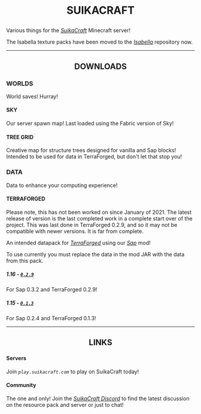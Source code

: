 # <p align="center">SUIKACRAFT</p>

Various things for the *[SuikaCraft](https://github.com/yurisuika/SuikaCraft)* Minecraft server!

The Isabella texture packs have been moved to the *[Isabella](https://github.com/yurisuika/Isabella)* repository now.

---

## <p align="center">DOWNLOADS</p>

### WORLDS

World saves! Hurray!

#### SKY

Our server spawn map! Last loaded using the Fabric version of Sky!

#### TREE GRID

Creative map for structure trees designed for vanilla and Sap blocks! Intended to be used for data in TerraForged, but don't let that stop you!

### DATA

Data to enhance your computing experience!

#### TERRAFORGED

Please note, this has not been worked on since January of 2021. The latest release of version is the last completed work in a complete start over of the project. This was last done in TerraForged 0.2.9, and so it may not be compatible with newer versions. It is far from complete.

An intended datapack for *[TerraForged](https://github.com/TerraForged/TerraForged)* using our *[Sap](https://github.com/yurisuika/Sap)* mod!

To use currently you must replace the data in the mod JAR with the data from this pack.

##### 1.16 - [*`0.2.9`*](https://github.com/yurisuika/SuikaCraft/tree/master/TerraForged%200.2.9)

For Sap 0.3.2 and TerraForged 0.2.9!

##### 1.15 - [*`0.1.3`*](https://github.com/yurisuika/SuikaCraft/tree/master/TerraForged%200.1.3)

For Sap 0.2.4 and TerraForged 0.1.3!

---

## <p align="center">LINKS</p>

#### Servers

Join *`play.suikacraft.com`* to play on SuikaCraft today!

#### Community

The one and only! Join the *[SuikaCraft Discord](https://discord.gg/0zdNEkQle7Qg9C1H)* to find the latest discussion on the resource pack and server or just to chat!
